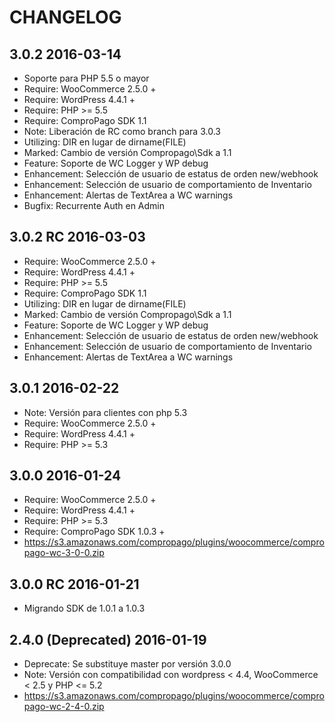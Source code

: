 # CHANGELOG

## 3.0.2 2016-03-14
* Soporte para PHP 5.5 o mayor
* Require: WooCommerce 2.5.0 +
* Require: WordPress 4.4.1 +
* Require: PHP >= 5.5
* Require: ComproPago SDK 1.1
* Note: Liberación de RC como branch para 3.0.3
* Utilizing: DIR en lugar de dirname(FILE)
* Marked: Cambio de versión Compropago\Sdk a 1.1
* Feature: Soporte de WC Logger y WP debug
* Enhancement: Selección de usuario de estatus de orden new/webhook
* Enhancement: Selección de usuario de comportamiento de Inventario 
* Enhancement: Alertas de TextArea a WC warnings
* Bugfix: Recurrente Auth en Admin


## 3.0.2 RC 2016-03-03
* Require: WooCommerce 2.5.0 +
* Require: WordPress 4.4.1 +
* Require: PHP >= 5.5
* Require: ComproPago SDK 1.1
* Utilizing: DIR en lugar de dirname(FILE)
* Marked: Cambio de versión Compropago\Sdk a 1.1
* Feature: Soporte de WC Logger y WP debug
* Enhancement: Selección de usuario de estatus de orden new/webhook
* Enhancement: Selección de usuario de comportamiento de Inventario 
* Enhancement: Alertas de TextArea a WC warnings


## 3.0.1 2016-02-22
* Note: Versión para clientes con php 5.3
* Require: WooCommerce 2.5.0 +
* Require: WordPress 4.4.1 +
* Require: PHP >= 5.3

## 3.0.0 2016-01-24
* Require: WooCommerce 2.5.0 +
* Require: WordPress 4.4.1 +
* Require: PHP >= 5.3
* Require: ComproPago SDK 1.0.3 +
* https://s3.amazonaws.com/compropago/plugins/woocommerce/compropago-wc-3-0-0.zip

## 3.0.0 RC 2016-01-21
* Migrando SDK de 1.0.1 a 1.0.3

## 2.4.0 (Deprecated) 2016-01-19
* Deprecate: Se substituye master por versión 3.0.0
* Note: Versión con compatibilidad con wordpress < 4.4, WooCommerce < 2.5  y PHP <= 5.2
* https://s3.amazonaws.com/compropago/plugins/woocommerce/compropago-wc-2-4-0.zip


